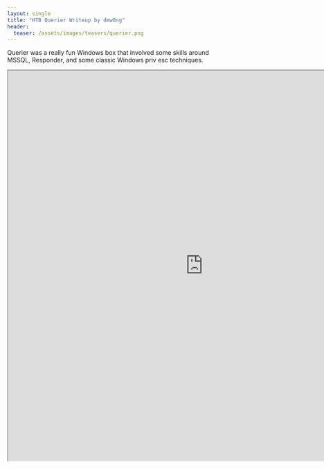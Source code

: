 ```yaml
---
layout: single
title: "HTB Querier Writeup by dmw0ng"
header:
  teaser: /assets/images/teasers/querier.png
---
```


Querier was a really fun Windows box that involved some skills around MSSQL, Responder, and some classic Windows priv esc techniques.

<iframe height="900" src="https://drive.google.com/viewerng/viewer?embedded=true&amp;url=https://birdsarentrealctf.dev/content/dmw0ng/querier/Hack_the_Box_-_Querier.pdf" width="900"></iframe>
